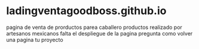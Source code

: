 # ladingventagoodboss.github.io
pagina de venta de prorductos parea caballero
productos realizado por artesanos mexicanos
falta el despliegue de la pagina 
pregunta como volver una pagina tu proyecto 
